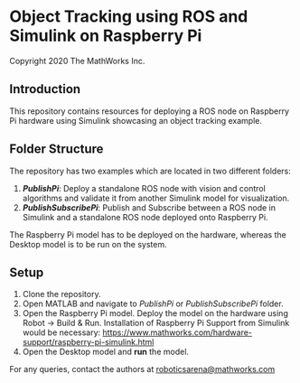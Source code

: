 # Object Tracking using ROS and Simulink on Raspberry Pi

Copyright 2020 The MathWorks Inc.

## Introduction
This repository contains resources for deploying a ROS node on Raspberry Pi hardware using Simulink showcasing an object tracking example.

## Folder Structure
The repository has two examples which are located in two different folders:
1. ***PublishPi***: Deploy a standalone ROS node with vision and control algorithms and validate it from another Simulink model for visualization.
2. ***PublishSubscribePi***: Publish and Subscribe between a ROS node in Simulink and a standalone ROS node deployed onto Raspberry Pi.

The Raspberry Pi model has to be deployed on the hardware, whereas the Desktop model is to be run on the system. 

## Setup
1. Clone the repository.
2. Open MATLAB and navigate to *PublishPi* or *PublishSubscribePi* folder.
3. Open the Raspberry Pi model. Deploy the model on the hardware using Robot -> Build & Run. Installation of Raspberry Pi Support from Simulink would be necessary: 
https://www.mathworks.com/hardware-support/raspberry-pi-simulink.html
4. Open the Desktop model and **run** the model.

For any queries, contact the authors at roboticsarena@mathworks.com